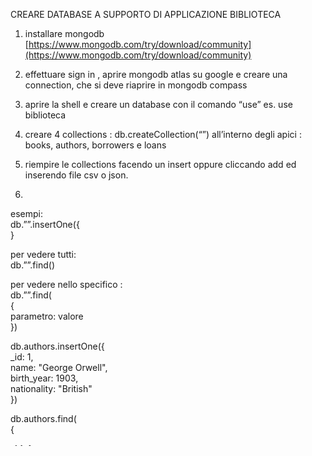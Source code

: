 CREARE DATABASE A SUPPORTO DI APPLICAZIONE BIBLIOTECA 

1. installare mongodb  
   [https://www.mongodb.com/try/download/community](https://www.mongodb.com/try/download/community)  
     
2. effettuare sign in , aprire mongodb atlas su google e creare una connection, che si deve riaprire in mongodb compass  
     
3. aprire la shell e creare un database con il comando “use”   es. use biblioteca  
     
4. creare 4 collections : db.createCollection(“”)   all’interno degli apici : books, authors, borrowers e loans  
     
5. riempire le collections facendo un insert oppure cliccando add ed inserendo file csv o json.    
6. 

esempi:   
db.””.insertOne({  
}

per vedere tutti:     
db.””.find()

per vedere nello specifico :  
db.””.find(   
{  
parametro: valore   
})

db.authors.insertOne({  
  \_id: 1,  
  name: "George Orwell",  
  birth\_year: 1903,  
  nationality: "British"  
})

db.authors.find(   
{

**\_id**: 1

**name**: "George Orwell"

**birth\_year**: 1903

**nationality**: "British"  
})

script: 

use biblioteca;

// Creazione collection authors  
db.createCollection("authors");  
db.authors.createIndex({ \_id: 1 }); // \_id è implicito, ma indicizzo comunque

// Creazione collection books  
db.createCollection("books");  
db.books.createIndex({ \_id: 1 });

// Creazione collection borrowers  
db.createCollection("borrowers");  
db.borrowers.createIndex({ \_id: 1 });

// Creazione collection loans  
db.createCollection("loans");  
db.loans.createIndex({ \_id: 1 });

// Esempio di inserimento documenti con struttura richiesta  
db.authors.insertOne({  
  \_id: 1,  
  name: "Italo Calvino",  
  birth\_year: 1923,  
  nationality: "Italian"  
});

db.books.insertOne({  
  \_id: 1,  
  title: "Il barone rampante",  
  author\_id: 1,  
  genre: "Romanzo",  
  published\_year: 1957  
});

db.borrowers.insertOne({  
  \_id: 1,  
  name: "Mario Rossi",  
  email: "mario.rossi@email.it"  
});

db.loans.insertOne({  
  \_id: 1,  
  book\_id: 1,  
  borrower\_id: 1,  
  loan\_date: new Date("2025-06-23")  
});

